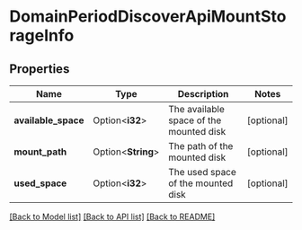 # DomainPeriodDiscoverApiMountStorageInfo

## Properties

Name | Type | Description | Notes
------------ | ------------- | ------------- | -------------
**available_space** | Option<**i32**> | The available space of the mounted disk | [optional]
**mount_path** | Option<**String**> | The path of the mounted disk | [optional]
**used_space** | Option<**i32**> | The used space of the mounted disk | [optional]

[[Back to Model list]](./README.md#documentation-for-models) [[Back to API list]](./README.md#documentation-for-api-endpoints) [[Back to README]](../README.md)
